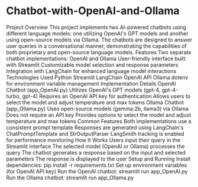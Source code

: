 # Chatbot-with-OpenAI-and-Ollama
Project Overview
This project implements two AI-powered chatbots using different language models: one utilizing OpenAI's GPT models and another using open-source models via Ollama. The chatbots are designed to answer user queries in a conversational manner, demonstrating the capabilities of both proprietary and open-source language models.
Features
Two separate chatbot implementations: OpenAI and Ollama
User-friendly interface built with Streamlit
Customizable model selection and response parameters
Integration with LangChain for enhanced language model interactions
Technologies Used
Python
Streamlit
LangChain
OpenAI API
Ollama
dotenv for environment variable management
Implementation Details
OpenAI Chatbot (app_OpenAI.py)
Utilizes OpenAI's GPT models (gpt-4, gpt-4-turbo, gpt-4)
Requires an OpenAI API key for authentication
Allows users to select the model and adjust temperature and max tokens
Ollama Chatbot (app_Ollama.py)
Uses open-source models (gemma:2b, llama3) via Ollama
Does not require an API key
Provides options to select the model and adjust temperature and max tokens
Common Features
Both implementations use a consistent prompt template
Responses are generated using LangChain's ChatPromptTemplate and StrOutputParser
LangSmith tracking is enabled for performance monitoring
How It Works
Users input their query in the Streamlit interface
The selected model (OpenAI or Ollama) processes the query
The chatbot generates a response based on the input and selected parameters
The response is displayed to the user
Setup and Running
Install dependencies: pip install -r requirements.txt
Set up environment variables (for OpenAI API key)
Run the OpenAI chatbot: streamlit run app_OpenAI.py
Run the Ollama chatbot: streamlit run app_Ollama.py
